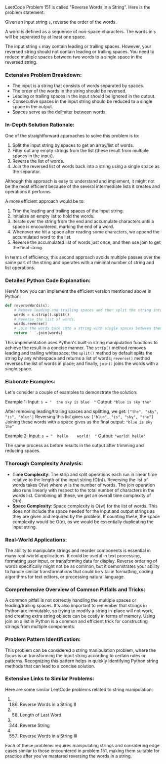 LeetCode Problem 151 is called "Reverse Words in a String". Here is the problem statement:

Given an input string `s`, reverse the order of the words.

A word is defined as a sequence of non-space characters. The words in `s` will be separated by at least one space.

The input string `s` may contain leading or trailing spaces. However, your reversed string should not contain leading or trailing spaces. You need to reduce multiple spaces between two words to a single space in the reversed string.

### Extensive Problem Breakdown:

- The input is a string that consists of words separated by spaces.
- The order of the words in the string should be reversed.
- Leading or trailing spaces in the input should be ignored in the output.
- Consecutive spaces in the input string should be reduced to a single space in the output.
- Spaces serve as the delimiter between words.

### In-Depth Solution Rationale:

One of the straightforward approaches to solve this problem is to:

1. Split the input string by spaces to get an array/list of words.
2. Filter out any empty strings from the list (these result from multiple spaces in the input).
3. Reverse the list of words.
4. Join the reversed list of words back into a string using a single space as the separator.

Although this approach is easy to understand and implement, it might not be the most efficient because of the several intermediate lists it creates and operations it performs.

A more efficient approach would be to:

1. Trim the leading and trailing spaces of the input string.
2. Initialize an empty list to hold the words.
3. Iterate over the string from the end and accumulate characters until a space is encountered, marking the end of a word.
4. Whenever we hit a space after reading some characters, we append the accumulated word to the list.
5. Reverse the accumulated list of words just once, and then use join to get the final string.

In terms of efficiency, this second approach avoids multiple passes over the same part of the string and operates with a minimal number of string and list operations.

### Detailed Python Code Explanation:

Here's how you can implement the efficient version mentioned above in Python:

```python
def reverseWords(s):
    # Remove leading and trailing spaces and then split the string into words.
    words = s.strip().split()
    # Reverse the list of words.
    words.reverse()
    # Join the words back into a string with single spaces between them.
    return ' '.join(words)
```

This implementation uses Python's built-in string manipulation functions to achieve the result in a concise manner. The `strip()` method removes leading and trailing whitespace; the `split()` method by default splits the string by any whitespace and returns a list of words; `reverse()` method reverses the list of words in place; and finally, `join()` joins the words with a single space.

### Elaborate Examples:

Let's consider a couple of examples to demonstrate the solution:

Example 1:
Input: `s = "  the sky is blue  "`
Output: `"blue is sky the"`

After removing leading/trailing spaces and splitting, we get: `["the", "sky", "is", "blue"]`
Reversing this list gives us: `["blue", "is", "sky", "the"]`
Joining these words with a space gives us the final output: `"blue is sky the"`

Example 2:
Input: `s = "  hello    world!  "`
Output: `"world! hello"`

The same process as before results in the output after trimming and reducing spaces.

### Thorough Complexity Analysis:

- **Time Complexity**: The strip and split operations each run in linear time relative to the length of the input string (O(n)). Reversing the list of words takes O(w) where w is the number of words. The join operation also runs linearly with respect to the total number of characters in the words list. Combining all these, we get an overall time complexity of O(n).
- **Space Complexity**: Space complexity is O(w) for the list of words. This does not include the space needed for the input and output strings as they are given and required by the problem. If counting these, the space complexity would be O(n), as we would be essentially duplicating the input string.

### Real-World Applications:

The ability to manipulate strings and reorder components is essential in many real-world applications. It could be useful in text processing, formatting user input, or transforming data for display. Reverse ordering of words specifically might not be as common, but it demonstrates your ability to handle similar transformations that could be vital in formatting, coding algorithms for text editors, or processing natural language.

### Comprehensive Overview of Common Pitfalls and Tricks:

A common pitfall is not correctly handling the multiple spaces or leading/trailing spaces. It's also important to remember that strings in Python are immutable, so trying to modify a string in-place will not work, and creating extra string objects can be costly in terms of memory. Using join on a list in Python is a common and efficient trick for constructing strings from multiple components.

### Problem Pattern Identification:

This problem can be considered a string manipulation problem, where the focus is on transforming the input string according to certain rules or patterns. Recognizing this pattern helps in quickly identifying Python string methods that can lead to a concise solution.

### Extensive Links to Similar Problems:

Here are some similar LeetCode problems related to string manipulation:

1. 186. Reverse Words in a String II
2. 58. Length of Last Word
3. 344. Reverse String
4. 557. Reverse Words in a String III

Each of these problems requires manipulating strings and considering edge cases similar to those encountered in problem 151, making them suitable for practice after you've mastered reversing the words in a string.